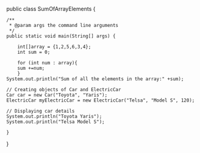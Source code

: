 
public class SumOfArrayElements {

    /**
     * @param args the command line arguments
     */
    public static void main(String[] args) {
        
        int[]array = {1,2,5,6,3,4};
        int sum = 0;
        
        for (int num : array){
        sum +=num;
        }
    System.out.println("Sum of all the elements in the array:" +sum);
            
    // Creating objects of Car and ElectricCar
    Car car = new Car("Toyota", "Yaris");
    ElectricCar myElectricCar = new ElectricCar("Telsa", "Model S", 120);
    
    // Displaying car details
    System.out.println("Toyota Yaris");
    System.out.println("Telsa Model S");
    
    }
    
}
